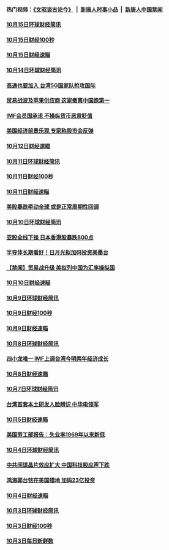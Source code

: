 #### 热门视频：[《文昭谈古论今》](https://github.com/gfw-breaker/wenzhao/blob/master/README.md?t=10161534) &nbsp;|&nbsp; [新唐人时事小品](https://github.com/gfw-breaker/ntdtv-comedy/blob/master/README.md?t=10161534) &nbsp;|&nbsp; [新唐人中国禁闻](https://github.com/gfw-breaker/ntdtv-news/blob/master/README.md?t=10161534)

#### [10月15日环球财经简讯](../pages/news208/a1395588.md?t=10161534) 

#### [10月15日财经100秒](../pages/news208/a1395569.md?t=10161534) 

#### [10月15日财经速瞄](../pages/news208/a1395499.md?t=10161534) 

#### [10月14日环球财经简讯](../pages/news208/a1395446.md?t=10161534) 

#### [高通也要加入 台湾5G国家队抢攻国际](../pages/news208/a1395415.md?t=10161534) 

#### [贸易战波及苹果供应商 这家撤离中国跑第一](../pages/news208/a1395254.md?t=10161534) 

#### [IMF会员国承诺  不操纵货币恶意贬值](../pages/news208/a1395274.md?t=10161534) 

#### [美国经济前景乐观 专家称股市会反弹](../pages/news208/a1395159.md?t=10161534) 

#### [10月12日财经速瞄](../pages/news208/a1395177.md?t=10161534) 

#### [10月11日环球财经简讯](../pages/news208/a1395122.md?t=10161534) 

#### [10月11日财经100秒](../pages/news208/a1395097.md?t=10161534) 

#### [10月11日财经速瞄](../pages/news208/a1395020.md?t=10161534) 

#### [美股暴跌牵动全球 或是正常周期性回调](../pages/news208/a1395005.md?t=10161534) 

#### [10月10日环球财经简讯](../pages/news208/a1394977.md?t=10161534) 

#### [亚股全线下挫 日本香港股暴跌800点](../pages/news208/a1394956.md?t=10161534) 

#### [半导体长期看好！日月光拟加码投资美墨台](../pages/news208/a1394954.md?t=10161534) 

#### [【禁闻】贸易战升级 美拟列中国为汇率操纵国](../pages/news208/a1394887.md?t=10161534) 

#### [10月10日财经速瞄](../pages/news208/a1394883.md?t=10161534) 

#### [10月9日环球财经简讯](../pages/news208/a1394831.md?t=10161534) 

#### [10月9日财经100秒](../pages/news208/a1394812.md?t=10161534) 

#### [10月9日财经速瞄](../pages/news208/a1394741.md?t=10161534) 

#### [10月8日环球财经简讯](../pages/news208/a1394682.md?t=10161534) 

#### [四小龙唯一 IMF上调台湾今明两年经济成长](../pages/news208/a1394649.md?t=10161534) 

#### [10月8日财经速瞄](../pages/news208/a1394582.md?t=10161534) 

#### [10月7日环球财经简讯](../pages/news208/a1394527.md?t=10161534) 

#### [台湾首套本土研发人脸辨识 中华电领军](../pages/news208/a1394509.md?t=10161534) 

#### [10月5日财经速瞄](../pages/news208/a1394260.md?t=10161534) 

#### [美国劳工部报告：失业率1969年以来新低](../pages/news208/a1394221.md?t=10161534) 

#### [10月4日环球财经简讯](../pages/news208/a1394211.md?t=10161534) 

#### [中共间谍晶片效应扩大 中国科技股应声下跌](../pages/news208/a1394210.md?t=10161534) 

#### [鸿海郭台铭在美国猎地 加码23亿投资](../pages/news208/a1394184.md?t=10161534) 

#### [10月4日财经速瞄](../pages/news208/a1394104.md?t=10161534) 

#### [10月3日环球财经简讯](../pages/news208/a1394057.md?t=10161534) 

#### [10月3日财经100秒](../pages/news208/a1394034.md?t=10161534) 

#### [10月3日每日新鲜数](../pages/news208/a1393967.md?t=10161534) 

